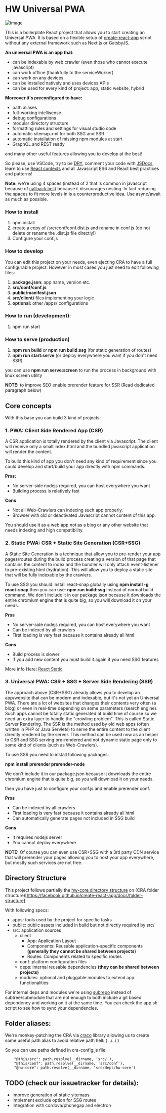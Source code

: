 # HW Universal PWA

![image](https://i.imgur.com/mDWWMum.jpg)

This is a boilerplate React project that allows you to start creating an Universal PWA. It is based on a flexible setup of [create-react-app](https://facebook.github.io/create-react-app/) script without any external framework such as Next.js or GatsbyJS.

**An universal PWA is an app that:**
+ can be indexable by web crawler (even those who cannot execute javascript)
+ can work offline (thankfully to the serviceWorker)
+ can work on any devices
+ can be installed natively and uses devices APIs
+ can be used for every kind of project: app, static website, hybrid

**Moreover it's preconfigured to have:**
+ path aliases
+ full-working intellisense
+ debug configurations
+ modular directory structure
+ formatting rules and settings for visual studio code
+ automatic sitemap.xml for both SSG and SSR
+ automatic installation of missing npm modules at start
+ GraphQL and REST ready
  
and many other useful features allowing you to develop at the best!

So please, use VSCode, try to be [DRY](https://en.wikipedia.org/wiki/Don%27t_repeat_yourself), comment your code with [JSDocs](http://usejsdoc.org/),
learn to use [React contexts](https://reactjs.org/docs/context.html) and all Javascript ES6 and React best practices and patterns!

**Note:** we're using 4 spaces (instead of 2 that is common in javascript because of [callback hell](http://callbackhell.com/)) because it discourages nesting. In fact reducing the spaces to fit more levels in is a counterproductive idea. Use async/await as much as possible. 

### How to install

1. npm install
2. create a copy of /src/conf/conf.dist.js and rename in conf.js (do not delete or rename the .dist.js file directly!)
3. Configure your conf.js

### How to develop

You can edit this project on your needs, even ejecting CRA to have a full configurable project.
However in most cases you just need to edit following files:

1. **package.json:** app name, version etc.
2. **src/conf/conf.js**
3. **public/manifest.json**
4. **src/client/** files implementing your logic
5. **optional:** other /apps/ configurations

### How to run (development):

1. npm run start

### How to serve (production)

1. **npm run build** or **npm run build:ssg** (for static generation of routes)
2. **npm run start:serve** (or deploy everywhere you want if you don't need SSR)

you can use **npm run serve:screen**  to run the process in background with linux screen utility

**NOTE:** to improve SEO enable prerender feature for SSR (Read dedicated paragraph below)

## Core concepts

With this base you can build 3 kind of projects:

### 1. PWA: Client Side Rendered App (CSR)

A CSR application is totally rendered by the client via Javascript. The client will receive only a small index.html
and the bundled javascript application will render the content.

To build this kind of app you don't need any kind of requirement since you could develop and start/build
your app directly with npm commands.

**Pros:**
+ No server-side nodejs required, you can host everywhere you want
+ Building process is relatively fast

**Cons**
- Not all Web-Crawlers can indexing such app properly.
- Browser with old or deactivated Javascript cannot content of this app.

You should use it as a web app not as a blog or any other website that needs indexing and high compatibility.


### 2. Static PWA: CSR + Static Site Generation (CSR+SSG)

A Static Site Generation is a technique that allow you to pre-render your app pages/routes during the build process
creating a version of that page that contains the content to index and the bundler will only attach event-listener to pre-existing html (hydration). This will allow you to deploy a static site that will be fully indexable by the crawlers.

To use SSG you should install react-snap globally using **npm install -g react-snap** then you can use: **npm run build:ssg** instead of normal build command. We don't include it in our package.json because it downloads the entire chromium engine that is quite big, so you will download it on your needs.

**Pros**
+ No server-side nodejs required, you can host everywhere you want
+ Can be indexed by all crawlers
+ First loading is very fast because it contains already all html

**Cons**
+ Build process is slower
+ If you add new content you must build it again if you need SSG features

More info Here: [React Static](https://medium.com/@tannerlinsley/%EF%B8%8F-introducing-react-static-a-progressive-static-site-framework-for-react-3470d2a51ebc)

### 3. Universal PWA: CSR + SSG + Server Side Rendering (SSR)

The approach above (CSR+SSG) already allows you to develop an app/website that can be modern and indexable, but it's not yet an Universal PWA. There are a lot of websites that changes their contents very often (a blog) or even in real-time depending on some parameters (search engine). Such apps cannot be totally static generated at build time of course so we need an extra layer to handle the "crowling problem". This is called Static Server Rendering.
The SSR is the method used by old web apps (often written in PHP or Java Servlets) to serve the entire content to the client directly rendered by the server. This method can be used now as an helper to CSR and SSG serving pre-rendered and not dynamic static page only to some kind of clients (such as Web-Crawlers).

To use SSR you need to install following packages:

**npm install prerender prerender-node**

We don't include it in our package.json because it downloads the entire chromium engine that is quite big, so you will download it on your needs.

then you have just to configure your conf.js and enable prerender conf.

**Pros**
+ Can be indexed by all crawlers
+ First loading is very fast because it contains already all html
+ Can automatically generate pages not included in SSG build

**Cons**
+ It requires nodejs server
+ You cannot deploy everywhere


**NOTE:** Of course you can even use CSR+SSG with a 3rd party CDN service that will prerender your pages allowing you to host your app everywhere, but mostly such services are not free.


## Directory Structure

This project follows partially the [hw-core directory structure](http://hw-core.github.io/directory-structure/) on (CRA folder structure)[https://facebook.github.io/create-react-app/docs/folder-structure]

With following specs:

* apps: tools used by the project for specific tasks 
* public: public assets included in build but not directly required by src/
* src: application sources
  * client
    * App: Application Layout
    * Components: Reusable application-specific components **(generally they cannot be shared between projects)**
    * Routes: Components related to specific routes
  * conf: platform configuration files
  * deps: internal reusable dependencies **(they can be shared between projects)**
  * modules: optional and pluggable modules to extend app functionalities

For internal deps and modules we're using [subrepo](https://github.com/ingydotnet/git-subrepo) instead of subtree/submodule that
are not enough to both include a git based dependency and working on it at the same time. 
You can check the app.sh script to see how to sync your dependencies.

## Folder aliases:

We're monkey-patching the CRA via [craco](https://github.com/sharegate/craco/blob/master/README.md) library allowing us to 
create some useful path alias to avoid relative path hell: ( ../../ )

So you can use paths defined in cra-config.js file:

        "@this/src": path.resolve(__dirname, 'src/'),
        "@this/conf": path.resolve(__dirname, 'src/conf'),
        "@hw-core": path.resolve(__dirname, 'src/deps/hw-core')

## TODO (check our issuetracker for details):

- Improve generation of static sitemaps
- Implement exclude option for SSG routes
- Integration with cordova/phonegap and electron
